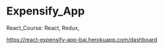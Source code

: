 # Expensify_App
React_Course: React, Redux, 

https://react-expensify-app-bai.herokuapp.com/dashboard
